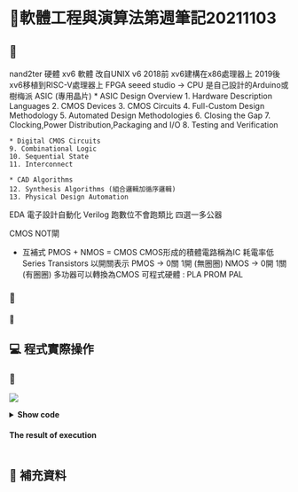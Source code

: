 # 📝軟體工程與演算法第週筆記20211103
## 📖 
nand2ter 硬體 
xv6 軟體 改自UNIX v6
2018前 xv6建構在x86處理器上
2019後 xv6移植到RISC-V處理器上
FPGA
seeed studio -> CPU 是自己設計的Arduino或樹梅派
ASIC (專用晶片)
    * ASIC Design Overview
    1. Hardware Description Languages
    2. CMOS Devices
    3. CMOS Circuits
    4. Full-Custom Design Methodology
    5. Automated Design Methodologies
    6. Closing the Gap
    7. Clocking,Power Distribution,Packaging and I/O
    8. Testing and Verification

    * Digital CMOS Circuits
    9. Combinational Logic
    10. Sequential State
    11. Interconnect

    * CAD Algorithms
    12. Synthesis Algorithms (組合邏輯加循序邏輯)
    13. Physical Design Automation


EDA 電子設計自動化
Verilog
跑數位不會跑類比
四選一多公器

CMOS NOT閘 
* 互補式 PMOS + NMOS = CMOS
CMOS形成的積體電路稱為IC
耗電率低
Series Transistors
以開關表示 
    PMOS -> 0關 1開 (無圈圈)
    NMOS -> 0開 1關 (有圈圈)
多功器可以轉換為CMOS
可程式硬體 : PLA PROM PAL



### 🔖 
#### 📍 
## 💻 程式實際操作
### 🔗 
![](pic/)
<details>
  <summary><b>Show code</b></summary>

  ```
  ```
</details>

#### The result of execution
```
```

## 📖 補充資料